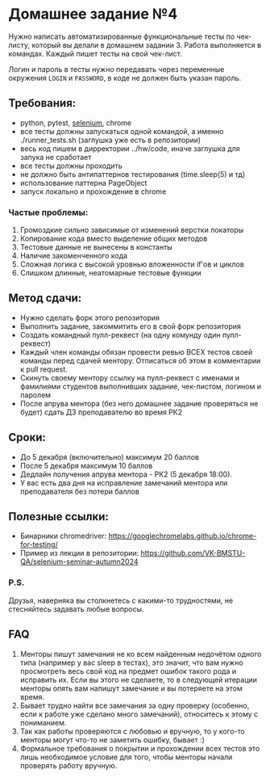 # Домашнее задание №4
Нужно написать автоматизированные функциональные тесты по чек-листу, который вы делали в домашнем задании 3.
Работа выполняется в командах. Каждый пишет тесты на свой чек-лист.

Логин и пароль в тесты нужно передавать через переменные окружения `LOGIN` и `PASSWORD`, в коде не должен быть указан 
пароль.

## Требования:
* python, pytest, [selenium](https://pypi.python.org/pypi/selenium), chrome
* все тесты должны запускаться одной командой, а именно ./runner_tests.sh (заглушка уже есть в репозитории)
* весь код пишем в дирректории ../hw/code, иначе заглушка для запука не сработает
* все тесты должны проходить
* не должно быть антипаттернов тестирования (time.sleep(5) и тд)
* использование паттерна PageObject
* запуск локально и прохождение в chrome

### Частые проблемы:
1. Громоздкие сильно зависимые от изменений верстки локаторы
2. Копирование кода вместо выделение общих методов
3. Тестовые данные не вынесены в константы
4. Наличие закоменченного кода
5. Сложная логика с высокой уровнью вложенности if'ов и циклов
6. Слишком длинные, неатомарные тестовые функции

## Метод сдачи:
* Нужно сделать форк этого репозитория
* Выполнить задание, закоммитить его в свой форк репозитория
* Создать командный пулл-реквест (на одну комунду один пулл-реквест)
* Каждый член команды обязан провести ревью ВСЕХ тестов своей команды перед сдачей ментору. Отписаться об этом в 
комментарии к pull request.
* Скинуть своему ментору ссылку на пулл-реквест с именами и фамилиями студентов выполнивших задание, чек-листом, 
логином и паролем
* После апрува ментора (без него домашнее задание проверяться не будет) сдать ДЗ преподавателю во время РК2

## Сроки:

* До 5 декабря (включительно) максимум 20 баллов
* После 5 декабря максимум 10 баллов
* Дедлайн получения апрува ментора - РК2 (5 декабря 18:00).
* У вас есть два дня на исправление замечаний ментора или преподавателя без потери баллов

## Полезные ссылки:

* Бинарники chromedriver: https://googlechromelabs.github.io/chrome-for-testing/
* Пример из лекции в репозитории: https://github.com/VK-BMSTU-QA/selenium-seminar-autumn2024

### P.S.
Друзья, наверняка вы столкнетесь с какими-то трудностями, не стесняйтесь
задавать любые вопросы.

## FAQ
1. Менторы пишут замечания не ко всем найденным недочётом одного типа (например у вас sleep в тестах), это значит, 
что вам нужно просмотреть весь свой код на предмет ошибок такого рода и исправить их. Если вы этого не сделаете, то в 
следующей итерации менторы опять вам напишут замечание и вы потеряете на этом время.
6. Бывает трудно найти все замечания за одну проверку (особенно, если к работе уже сделано много замечаний), относитесь 
к этому с пониманием.
7. Так как работы проверяются с любовью и вручную, то у кого-то менторы могут что-то не заметить ошибку, бывает :)
8. Формальное требования о покрытии и прохождении всех тестов это лишь необходимое условие для того, чтобы менторы 
начали проверять работу вручную.